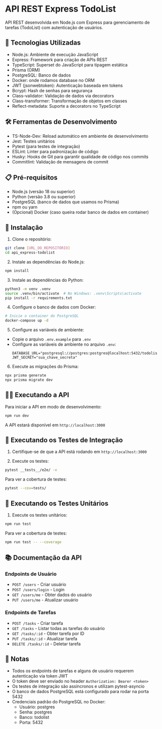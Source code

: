 # API REST Express TodoList

API REST desenvolvida em Node.js com Express para gerenciamento de tarefas (TodoList) com autenticação de usuários.

## 🚀 Tecnologias Utilizadas

- Node.js: Ambiente de execução JavaScript
- Express: Framework para criação de APIs REST
- TypeScript: Superset do JavaScript para tipagem estática
- Prisma (ORM)
- PostgreSQL: Banco de dados
- Docker: onde rodamos database no ORM
- JWT (jsonwebtoken): Autenticação baseada em tokens
- Bcrypt: Hash de senhas para segurança
- Class-validator: Validação de dados via decorators
- Class-transformer: Transformação de objetos em classes
- Reflect-metadata: Suporte a decorators no TypeScript

## 🛠️ Ferramentas de Desenvolvimento 

- TS-Node-Dev: Reload automático em ambiente de desenvolvimento
- Jest: Testes unitários
- Pytest (para testes de integração)
- ESLint: Linter para padronização de código
- Husky: Hooks de Git para garantir qualidade de código nos commits
- Commitlint: Validação de mensagens de commit

## 📋 Pré-requisitos

- Node.js (versão 18 ou superior)
- Python (versão 3.8 ou superior)
- PostgreSQL (banco de dados que usamos no Prisma)
- npm ou yarn
- (Opcional) Docker (caso queira rodar banco de dados em container)

## 🔧 Instalação

1. Clone o repositório:
```bash
git clone [URL_DO_REPOSITÓRIO]
cd api_express-todolist
```

2. Instale as dependências do Node.js:
```bash
npm install
```

3. Instale as dependências do Python:
```bash
python3 -m venv .venv
source .venv/bin/activate  # No Windows: .venv\Scripts\activate
pip install -r requirements.txt
```

4. Configure o banco de dados com Docker:
```bash
# Inicie o container do PostgreSQL
docker-compose up -d
```

5. Configure as variáveis de ambiente:
- Copie o arquivo `.env.example` para `.env`
- Configure as variáveis de ambiente no arquivo `.env`:
  ```
  DATABASE_URL="postgresql://postgres:postgres@localhost:5432/todolist"
  JWT_SECRET="sua_chave_secreta"
  ```

6. Execute as migrações do Prisma:
```bash
npx prisma generate
npx prisma migrate dev
```

## 🏃‍♂️ Executando a API

Para iniciar a API em modo de desenvolvimento:
```bash
npm run dev
```

A API estará disponível em `http://localhost:3000`

## 🧪 Executando os Testes de Integração

1. Certifique-se de que a API está rodando em `http://localhost:3000`

2. Execute os testes:
```bash
pytest __tests__/e2e/ -v
```

Para ver a cobertura de testes:
```bash
pytest --cov=tests/
```

## 🧪 Executando os Testes Unitários

1. Execute os testes unitários:
```bash
npm run test
```
Para ver a cobertura de testes:
```bash
npm run test -- --coverage
```

## 📚 Documentação da API

### Endpoints de Usuário

- `POST /users` - Criar usuário
- `POST /users/login` - Login
- `GET /users/me` - Obter dados do usuário
- `PUT /users/me` - Atualizar usuário

### Endpoints de Tarefas

- `POST /tasks` - Criar tarefa
- `GET /tasks` - Listar todas as tarefas do usuário
- `GET /tasks/:id` - Obter tarefa por ID
- `PUT /tasks/:id` - Atualizar tarefa
- `DELETE /tasks/:id` - Deletar tarefa

## 📝 Notas

- Todos os endpoints de tarefas e alguns de usuário requerem autenticação via token JWT
- O token deve ser enviado no header `Authorization: Bearer <token>`
- Os testes de integração são assíncronos e utilizam pytest-asyncio
- O banco de dados PostgreSQL está configurado para rodar na porta 5432
- Credenciais padrão do PostgreSQL no Docker:
  - Usuário: postgres
  - Senha: postgres
  - Banco: todolist
  - Porta: 5432